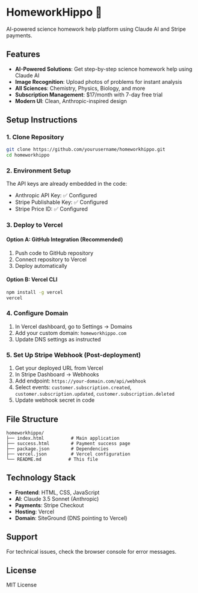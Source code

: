 # HomeworkHippo 🦛

AI-powered science homework help platform using Claude AI and Stripe payments.

## Features

- **AI-Powered Solutions**: Get step-by-step science homework help using Claude AI
- **Image Recognition**: Upload photos of problems for instant analysis
- **All Sciences**: Chemistry, Physics, Biology, and more
- **Subscription Management**: $17/month with 7-day free trial
- **Modern UI**: Clean, Anthropic-inspired design

## Setup Instructions

### 1. Clone Repository
```bash
git clone https://github.com/yourusername/homeworkhippo.git
cd homeworkhippo
```

### 2. Environment Setup
The API keys are already embedded in the code:
- Anthropic API Key: ✅ Configured
- Stripe Publishable Key: ✅ Configured  
- Stripe Price ID: ✅ Configured

### 3. Deploy to Vercel

#### Option A: GitHub Integration (Recommended)
1. Push code to GitHub repository
2. Connect repository to Vercel
3. Deploy automatically

#### Option B: Vercel CLI
```bash
npm install -g vercel
vercel
```

### 4. Configure Domain
1. In Vercel dashboard, go to Settings → Domains
2. Add your custom domain: `homeworkhippo.com`
3. Update DNS settings as instructed

### 5. Set Up Stripe Webhook (Post-deployment)
1. Get your deployed URL from Vercel
2. In Stripe Dashboard → Webhooks
3. Add endpoint: `https://your-domain.com/api/webhook`
4. Select events: `customer.subscription.created`, `customer.subscription.updated`, `customer.subscription.deleted`
5. Update webhook secret in code

## File Structure
```
homeworkhippo/
├── index.html          # Main application
├── success.html        # Payment success page
├── package.json        # Dependencies
├── vercel.json         # Vercel configuration
└── README.md          # This file
```

## Technology Stack
- **Frontend**: HTML, CSS, JavaScript
- **AI**: Claude 3.5 Sonnet (Anthropic)
- **Payments**: Stripe Checkout
- **Hosting**: Vercel
- **Domain**: SiteGround (DNS pointing to Vercel)

## Support
For technical issues, check the browser console for error messages.

## License
MIT License